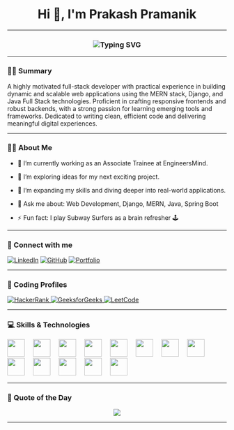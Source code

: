 <h1 align="center">Hi 👋, I'm Prakash Pramanik</h1>
<hr/>

<h3 align="center"><img src="https://readme-typing-svg.herokuapp.com?font=Fira+Code&size=24&pause=1000&center=true&vCenter=true&width=435&lines=Full-Stack+Developer;Open+Source+Enthusiast;Tech+Explorer+%F0%9F%9A%80" alt="Typing SVG" /></h3>

---

### 🧑‍💻 Summary
A highly motivated full-stack developer with practical experience in building dynamic and scalable web applications using the MERN stack, Django, and Java Full Stack technologies. Proficient in crafting responsive frontends and robust backends, with a strong passion for learning emerging tools and frameworks. Dedicated to writing clean, efficient code and delivering meaningful digital experiences.

---

### 🙋‍♂️ About Me

- 💼 I’m currently working as an Associate Trainee at EngineersMind.

- 🔭 I’m exploring ideas for my next exciting project.

- 🌱 I’m expanding my skills and diving deeper into real-world applications.

- 💬 Ask me about: Web Development, Django, MERN, Java, Spring Boot

- ⚡ Fun fact: I play Subway Surfers as a brain refresher 🕹️

---

### 🤝 Connect with me

<p align="left">
<a href="https://www.linkedin.com/in/YOUR-LINKEDIN" target="_blank"><img alt="LinkedIn" src="https://www.linkedin.com/in/prakash-pramanik/badge/LinkedIn-blue?style=for-the-badge&logo=linkedin&logoColor=white"/></a>
<a href="https://github.com/YOUR-USERNAME" target="_blank"><img alt="GitHub" src="https://github.com/PrakashPramanik/badge/GitHub-black?style=for-the-badge&logo=github&logoColor=white"/></a>
<a href="https://your-portfolio.com" target="_blank"><img alt="Portfolio" src="https://prakashpramanik.github.io/PortFolio/badge/Portfolio-red?style=for-the-badge&logo=firefox&logoColor=white"/></a>
</p>

---

### 🧠 Coding Profiles

<p align="left">
  <a href="https://www.hackerrank.com/profile/prakashpramanik1" target="_blank">
    <img alt="HackerRank" src="https://img.shields.io/badge/HackerRank-2EC866?style=for-the-badge&logo=HackerRank&logoColor=white"/>
  </a>
  <a href="https://www.geeksforgeeks.org/user/prakashprann32/" target="_blank">
    <img alt="GeeksforGeeks" src="https://img.shields.io/badge/GeeksforGeeks-2F8D46?style=for-the-badge&logo=GeeksforGeeks&logoColor=white"/>
  </a>
  <a href="https://leetcode.com/u/prakashpramanik280/" target="_blank">
    <img alt="LeetCode" src="https://img.shields.io/badge/LeetCode-FFA116?style=for-the-badge&logo=LeetCode&logoColor=black"/>
  </a>
</p>

---


### 💻 Skills & Technologies

<p align="left">
  <img src="https://cdn.jsdelivr.net/gh/devicons/devicon/icons/react/react-original.svg" width="40" height="40" style="margin-right: 15px;"/>
  <img src="https://cdn.jsdelivr.net/gh/devicons/devicon/icons/javascript/javascript-original.svg" width="40" height="40" style="margin-right: 15px;"/>
  <img src="https://cdn.jsdelivr.net/gh/devicons/devicon/icons/tailwindcss/tailwindcss-plain.svg" width="40" height="40" style="margin-right: 15px;"/>
  <img src="https://cdn.jsdelivr.net/gh/devicons/devicon/icons/html5/html5-original.svg" width="40" height="40" style="margin-right: 15px;"/>
  <img src="https://cdn.jsdelivr.net/gh/devicons/devicon/icons/css3/css3-original.svg" width="40" height="40" style="margin-right: 15px;"/>
  <img src="https://cdn.jsdelivr.net/gh/devicons/devicon/icons/python/python-original.svg" width="40" height="40" style="margin-right: 15px;"/>
  <img src="https://cdn.jsdelivr.net/gh/devicons/devicon/icons/nodejs/nodejs-original.svg" width="40" height="40" style="margin-right: 15px;"/>
  <img src="https://cdn.jsdelivr.net/gh/devicons/devicon/icons/express/express-original.svg" width="40" height="40" style="margin-right: 15px;"/>
  <img src="https://cdn.jsdelivr.net/gh/devicons/devicon/icons/mongodb/mongodb-original.svg" width="40" height="40" style="margin-right: 15px;"/>
  <img src="https://cdn.jsdelivr.net/gh/devicons/devicon/icons/mysql/mysql-original.svg" width="40" height="40" style="margin-right: 15px;"/>
  <img src="https://cdn.jsdelivr.net/gh/devicons/devicon/icons/spring/spring-original.svg" width="40" height="40" style="margin-right: 15px;"/>
  <img src="https://cdn.jsdelivr.net/gh/devicons/devicon/icons/git/git-original.svg" width="40" height="40" style="margin-right: 15px;"/>
  <img src="https://cdn.jsdelivr.net/gh/devicons/devicon/icons/django/django-plain.svg" width="40" height="40" style="margin-right: 15px;"/>
</p>


---



### 🚀 Quote of the Day

<p align="center">
  <img src="https://quotes-github-readme.vercel.app/api?type=horizontal&theme=radical"/>
</p>

---



